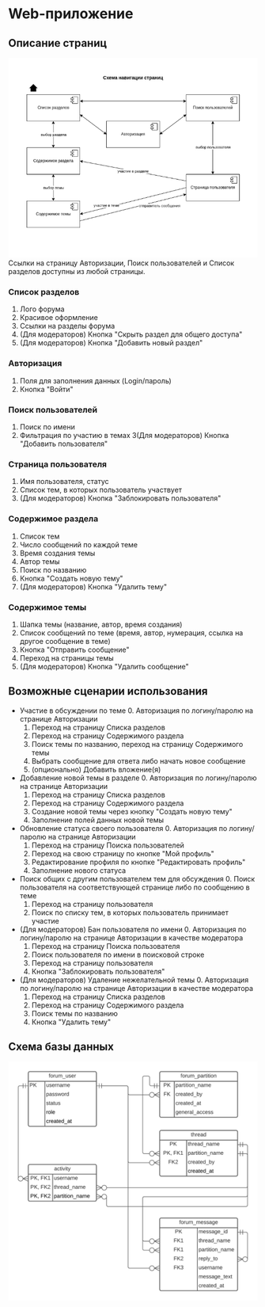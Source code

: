 # Web-приложение
## Описание страниц
![Alt text](doc/pages.png)
Ссылки на страницу Авторизации, Поиск пользователей и Список разделов доступны из любой страницы.

### Список разделов
1. Лого форума
2. Красивое оформление
3. Ссылки на разделы форума
4. (Для модераторов) Кнопка "Скрыть раздел для общего доступа"
5. (Для модераторов) Кнопка "Добавить новый раздел"

### Авторизация
1. Поля для заполнения данных (Login/пароль)
2. Кнопка "Войти"

### Поиск пользователей
1. Поиск по имени
2. Фильтрация по участию в темах
3(Для модераторов) Кнопка "Добавить пользователя"

### Страница пользователя
1. Имя пользователя, статус
2. Список тем, в которых пользователь участвует
3. (Для модераторов) Кнопка "Заблокировать пользователя"

### Содержимое раздела
1. Список тем
2. Число сообщений по каждой теме
3. Время создания темы
4. Автор темы
5. Поиск по названию
6. Кнопка "Создать новую тему"
7. (Для модераторов) Кнопка "Удалить тему"

### Содержимое темы
1. Шапка темы (название, автор, время создания)
2. Список сообщений по теме (время, автор, нумерация, ссылка на другое сообщение в теме)
3. Кнопка "Отправить сообщение"
4. Переход на страницы темы
5. (Для модераторов) Кнопка "Удалить сообщение"

## Возможные сценарии использования
- Участие в обсуждении по теме
    0. Авторизация по логину/паролю на странице Авторизации
    1. Переход на страницу Списка разделов
    2. Переход на страницу Содержимого раздела
    3. Поиск темы по названию, переход на страницу Содержимого темы
    4. Выбрать сообщение для ответа либо начать новое сообщение
    5. (опционально) Добавить вложение(я)
- Добавление новой темы в разделе
    0. Авторизация по логину/паролю на странице Авторизации
    1. Переход на страницу Списка разделов
    2. Переход на страницу Содержимого раздела
    3. Создание новой темы через кнопку "Создать новую тему"
    4. Заполнение полей данных новой темы
- Обновление статуса своего пользователя
    0. Авторизация по логину/паролю на странице Авторизации
    1. Переход на страницу Поиска пользователей
    2. Переход на свою страницу по кнопке "Мой профиль"
    3. Редактирование профиля по кнопке "Редактировать профиль"
    4. Заполнение нового статуса
- Поиск общих с другим пользователем тем для обсуждения
    0. Поиск пользователя на соответствующей странице либо по сообщению в теме
    1. Переход на страницу пользователя
    2. Поиск по списку тем, в которых пользователь принимает участие
- (Для модераторов) Бан пользователя по имени
    0. Авторизация по логину/паролю на странице Авторизации в качестве модератора
    1. Переход на страницу Поиска пользователя
    2. Поиск пользователя по имени в поисковой строке
    3. Переход на страницу пользователя
    4. Кнопка "Заблокировать пользователя"
- (Для модераторов) Удаление нежелательной темы
    0. Авторизация по логину/паролю на странице Авторизации в качестве модератора
    1. Переход на страницу Списка разделов
    2. Переход на страницу Содержимого раздела
    3. Поиск темы по названию
    4. Кнопка "Удалить тему"

## Схема базы данных
![Alt text](doc/db.png)

